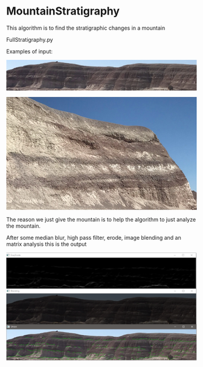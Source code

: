 # MountainStratigraphy
This algorithm is to find the stratigraphic changes in a mountain


FullStratigraphy.py

Examples of input:

![Uno](https://github.com/Luisquii/MountainStratigraphy/blob/master/imgs/UnoOnlyMountain.png)

![Cinco](https://github.com/Luisquii/MountainStratigraphy/blob/master/imgs/CincoOnlyMountain.png)


The reason we just give the mountain is to help the algorithm to just analyze the mountain.

After some median blur, high pass filter, erode, image blending and an matrix analysis this is the output

![UnoOutput](https://github.com/Luisquii/MountainStratigraphy/blob/master/imgs/UnoOutput.png)
